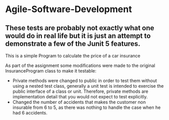 # Agile-Software-Development
## These tests are probably not exactly what one would do in real life but it is just an attempt to demonstrate a few of the Junit 5 features.

This is a simple Program to calculate the price of a car insurance

As part of the assignment some modifications were made to the original InsuranceProgram class to make it testable:
- Private methods were changed to public in order to test them without using a nested test class, generally a unit test is intended to exercise the public interface of a class or unit. Therefore, private methods are implementation detail that you would not expect to test explicitly.
- Changed the number of accidents that makes the customer non insurable from 6 to 5, as there was nothing to handle the case when he had 6 accidents.
